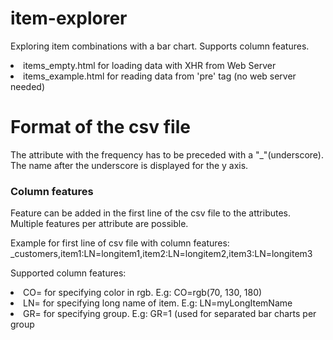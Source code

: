 # item-explorer
Exploring item combinations with a bar chart.
Supports column features.

<li>items_empty.html for loading data with XHR from Web Server
<li>items_example.html for reading data from 'pre' tag (no web server needed)

<h1>Format of the csv file</h1>
<p>
The attribute with the frequency has to be preceded with a "_"(underscore).
The name after the underscore is displayed for the y axis.
</p>
<p>
<h3>Column features</h3>
Feature can be added in the first line of the csv file to the attributes.
Multiple features per attribute are possible.

Example for first line of csv file with column features:
_customers,item1:LN=longitem1,item2:LN=longitem2,item3:LN=longitem3

Supported column features:
<li>CO= for specifying color in rgb. E.g: CO=rgb(70, 130, 180)
<li>LN= for specifying long name of item. E.g: LN=myLongItemName
<li>GR= for specifying group. E.g: GR=1 (used for separated bar charts per group
</p>
